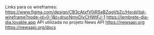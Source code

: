 Links para os wireframes:
  https://www.figma.com/design/CB3cAtxfV0jRSeBZqgVbZc/HoraVital-wireframe?node-id=0-1&t=drucNmvDlvCHWtFJ-1
  https://lembrete-dia-dia.lovable.app
API utilizada no projeto
  News API
  https://newsapi.org
  https://newsapi.org/docs
